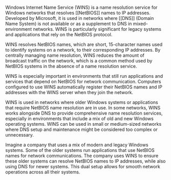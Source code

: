 Windows Internet Name Service (WINS) is a name resolution service for Windows networks that resolves [[NetBIOS]] names to IP addresses. Developed by Microsoft, it is used in networks where [[DNS]] (Domain Name System) is not available or as a supplement to DNS in mixed-environment networks. WINS is particularly significant for legacy systems and applications that rely on the NetBIOS protocol.

WINS resolves NetBIOS names, which are short, 15-character names used to identify systems on a network, to their corresponding IP addresses. By centrally managing name resolution, WINS reduces the amount of broadcast traffic on the network, which is a common method used by NetBIOS systems in the absence of a name resolution service.

WINS is especially important in environments that still run applications and services that depend on NetBIOS for network communication. Computers configured to use WINS automatically register their NetBIOS names and IP addresses with the WINS server when they join the network.

WINS is used in networks where older Windows systems or applications that require NetBIOS name resolution are in use. In some networks, WINS works alongside DNS to provide comprehensive name resolution services, especially in environments that include a mix of old and new Windows operating systems. WINS can be used in small or medium-sized networks where DNS setup and maintenance might be considered too complex or unnecessary.

Imagine a company that uses a mix of modern and legacy Windows systems. Some of the older systems run applications that use NetBIOS names for network communications. The company uses WINS to ensure these older systems can resolve NetBIOS names to IP addresses, while also using DNS for newer systems. This dual setup allows for smooth network operations across all their systems.
